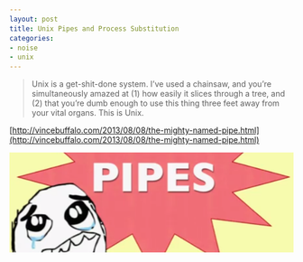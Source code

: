 ```yaml
---
layout: post
title: Unix Pipes and Process Substitution
categories:
- noise
- unix
---
```


> Unix is a get-shit-done system. I’ve used a chainsaw, and you’re simultaneously amazed at (1) how easily it slices through a tree, and (2) that you’re dumb enough to use this thing three feet away from your vital organs. This is Unix.

[http://vincebuffalo.com/2013/08/08/the-mighty-named-pipe.html](http://vincebuffalo.com/2013/08/08/the-mighty-named-pipe.html)

![Unix Pipes](/images/posts/unix-pipes.png)